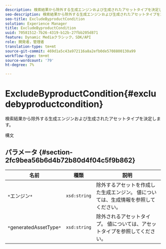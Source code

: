 ```yaml
---
description: 検索結果から除外する生成エンジンおよび生成されたアセットタイプを決定します。
seo-description: 検索結果から除外する生成エンジンおよび生成されたアセットタイプを決定します。
seo-title: ExcludeByproductCondition
solution: Experience Manager
title: ExcludeByproductCondition
uuid: 70581512-7b26-4319-b12b-27fbb205d871
feature: Dynamic Mediaクラシック，SDK/API
role: 開発者，管理者
translation-type: tm+mt
source-git-commit: 469d1a5c43a972116a8a2efb0de5708800130a99
workflow-type: tm+mt
source-wordcount: '79'
ht-degree: 7%

---
```



# ExcludeByproductCondition{#excludebyproductcondition}

検索結果から除外する生成エンジンおよび生成されたアセットタイプを決定します。

構文

## パラメータ {#section-2fc9bea56b6d4b72b80d4f04c5f9b862}

| 名前 | 種類 | 説明 |
|---|---|---|
| `*`エンジン`*` | `xsd:string` | 除外するアセットを作成した生成エンジン。 値については、生成情報を参照してください。 |
| `*`generatedAssetType`*` | `xsd:string` | 除外されるアセットタイプ。 値については、アセットタイプを参照してください。 |

